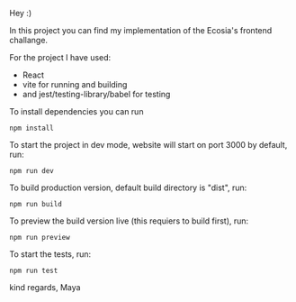 Hey :)

In this project you can find my implementation of the Ecosia's frontend challange.

For the project I have used:
* React
* vite for running and building
* and jest/testing-library/babel for testing

To install dependencies you can run
```
npm install
```

To start the project in dev mode, website will start on port 3000 by default, run:
```
npm run dev
```

To build production version, default build directory is "dist", run:
```
npm run build
```

To preview the build version live (this requiers to build first), run:
```
npm run preview
```

To start the tests, run:
```
npm run test
```

kind regards,
Maya